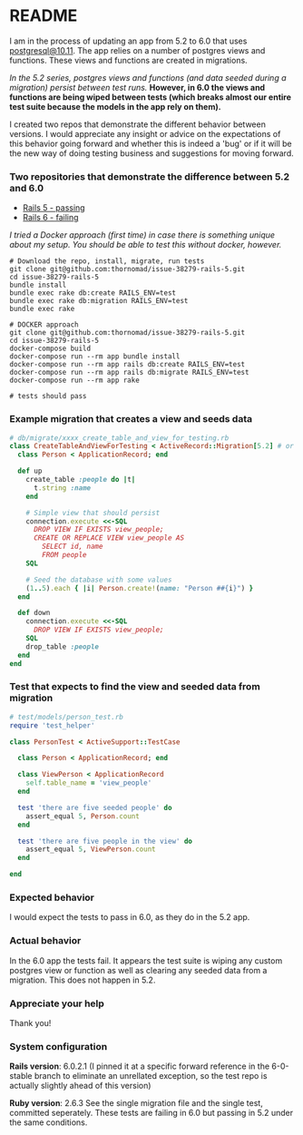 # README

I am in the process of updating an app from 5.2 to 6.0 that uses postgresql@10.11.  The app relies on a number of postgres views and functions.  These views and functions are created in migrations.

_In the 5.2 series, postgres views and functions (and data seeded during a migration) persist between test runs._  **However, in 6.0 the views and functions are being wiped between tests (which breaks almost our entire test suite because the models in the app rely on them).**

I created two repos that demonstrate the different behavior between versions.  I would appreciate any insight or advice on the expectations of this behavior going forward and whether this is indeed a 'bug' or if it will be the new way of doing testing business and suggestions for moving forward.

### Two repositories that demonstrate the difference between 5.2 and 6.0

* [Rails 5 - passing](https://github.com/thornomad/issue-38279-rails-5)
* [Rails 6 - failing](https://github.com/thornomad/issue-38279-rails-6)

_I tried a Docker approach (first time) in case there is something unique about my setup.  You should be able to test this without docker, however._

```fish
# Download the repo, install, migrate, run tests
git clone git@github.com:thornomad/issue-38279-rails-5.git
cd issue-38279-rails-5
bundle install
bundle exec rake db:create RAILS_ENV=test
bundle exec rake db:migration RAILS_ENV=test
bundle exec rake

# DOCKER approach
git clone git@github.com:thornomad/issue-38279-rails-5.git
cd issue-38279-rails-5
docker-compose build
docker-compose run --rm app bundle install
docker-compose run --rm app rails db:create RAILS_ENV=test
docker-compose run --rm app rails db:migrate RAILS_ENV=test
docker-compose run --rm app rake

# tests should pass
```

### Example migration that creates a view and seeds data

```ruby
# db/migrate/xxxx_create_table_and_view_for_testing.rb
class CreateTableAndViewForTesting < ActiveRecord::Migration[5.2] # or [6.0] !
  class Person < ApplicationRecord; end

  def up
    create_table :people do |t|
      t.string :name
    end

    # Simple view that should persist
    connection.execute <<-SQL
      DROP VIEW IF EXISTS view_people;
      CREATE OR REPLACE VIEW view_people AS
        SELECT id, name
        FROM people
    SQL

    # Seed the database with some values
    (1..5).each { |i| Person.create!(name: "Person ##{i}") }
  end

  def down
    connection.execute <<-SQL
      DROP VIEW IF EXISTS view_people;
    SQL
    drop_table :people
  end
end
```

### Test that expects to find the view and seeded data from migration

```ruby
# test/models/person_test.rb
require 'test_helper'

class PersonTest < ActiveSupport::TestCase

  class Person < ApplicationRecord; end

  class ViewPerson < ApplicationRecord
    self.table_name = 'view_people'
  end

  test 'there are five seeded people' do
    assert_equal 5, Person.count
  end

  test 'there are five people in the view' do
    assert_equal 5, ViewPerson.count
  end

end
```

### Expected behavior
I would expect the tests to pass in 6.0, as they do in the 5.2 app.

### Actual behavior
In the 6.0 app the tests fail.  It appears the test suite is wiping any custom postgres view or function as well as clearing any seeded data from a migration.  This does not happen in 5.2.

### Appreciate your help

Thank you!

### System configuration
**Rails version**: 6.0.2.1 (I pinned it at a specific forward reference in the 6-0-stable branch to eliminate an unrellated exception, so the test repo is actually slightly ahead of this version)

**Ruby version**: 2.6.3
See the single migration file and the single test, committed seperately.  These
tests are failing in 6.0 but passing in 5.2 under the same conditions.

